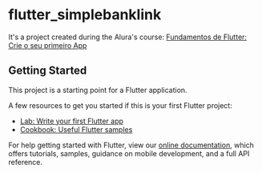 # flutter_simplebanklink

It's a project created during the Alura's course: [Fundamentos de Flutter: Crie o seu primeiro App](https://www.alura.com.br/curso-online-flutter-fundamentos)

## Getting Started

This project is a starting point for a Flutter application.

A few resources to get you started if this is your first Flutter project:

- [Lab: Write your first Flutter app](https://flutter.dev/docs/get-started/codelab)
- [Cookbook: Useful Flutter samples](https://flutter.dev/docs/cookbook)

For help getting started with Flutter, view our
[online documentation](https://flutter.dev/docs), which offers tutorials,
samples, guidance on mobile development, and a full API reference.
